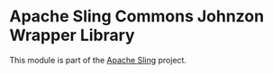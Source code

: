 # Apache Sling Commons Johnzon Wrapper Library

This module is part of the [Apache Sling](https://sling.apache.org) project.
